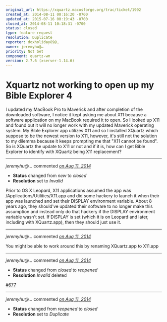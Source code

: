 ```yaml
---
original_url: https://xquartz.macosforge.org/trac/ticket/1992
created_at: 2014-08-11 00:16:20 -0700
updated_at: 2015-07-16 00:19:43 -0700
closed_at: 2014-08-11 10:18:31 -0700
status: closed
type: feature request
resolution: Duplicate
reporter: doxholiday89@…
owner: jeremyhu@…
priority: Not Set
component: quartz-wm
version: 2.7.6 (xserver-1.14.6)
---
```


Xquartz not working to open up my Bible Explorer 4
==================================================


I updated my MacBook Pro to Maverick and after completion of the downloaded software, I notice it kept asking me about X11 because a software application on my MacBook required it to open. So I looked up X11 and found out it will no longer work with my updated Maverick operating system. My Bible Explorer app utilizes X11 and so I installed XQuartz which suppose to be the newest version to X11, however, it's still not the solution to my dilemma because it keeps prompting me that "X11 cannot be found". So is XQuartz the update to X11 or not and if it is, how can I get Bible Explorer to identify with XQuartz being X11 replacement?



---

*jeremyhu@…* commented *[on Aug 11, 2014](https://xquartz.macosforge.org/trac/ticket/1992#comment:1 "August 11, 2014 at 10:15 AM PDT")*

-   **Status** changed from *new* to *closed*
-   **Resolution** set to *Invalid*

Prior to OS X Leopard, X11 applications assumed the app was /Applications/Utilities/X11.app and did some hackery to launch it when their app was launched and set their DISPLAY environment variable. About 8 years ago, they should've updated their software to no longer make this assumption and instead only do that hackery if the DISPLAY environment variable wasn't set. If DISPLAY is set (which it is on Leopard and later, including with XQuartz.app), then they should just use it.



---

*jeremyhu@…* commented *[on Aug 11, 2014](https://xquartz.macosforge.org/trac/ticket/1992#comment:2 "August 11, 2014 at 10:15 AM PDT")*

You might be able to work around this by renaming XQuartz.app to X11.app



---

*jeremyhu@…* commented *[on Aug 11, 2014](https://xquartz.macosforge.org/trac/ticket/1992#comment:3 "August 11, 2014 at 10:18 AM PDT")*

-   **Status** changed from *closed* to *reopened*
-   **Resolution** *Invalid* deleted

[\#⁠677](https://xquartz.macosforge.org/trac/ticket/677)



---

*jeremyhu@…* commented *[on Aug 11, 2014](https://xquartz.macosforge.org/trac/ticket/1992#comment:4 "August 11, 2014 at 10:18 AM PDT")*

-   **Status** changed from *reopened* to *closed*
-   **Resolution** set to *Duplicate*



